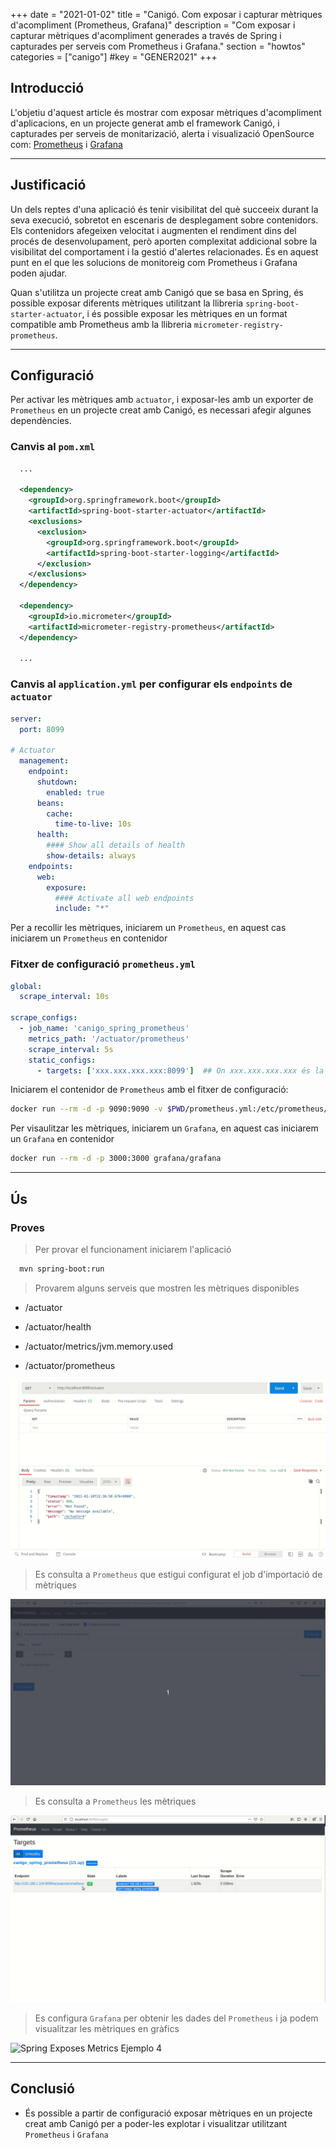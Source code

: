 +++
date        = "2021-01-02"
title       = "Canigó. Com exposar i capturar mètriques d'acompliment (Prometheus, Grafana)"
description = "Com exposar i capturar mètriques d'acompliment generades a través de Spring i capturades per serveis com Prometheus i Grafana."
section     = "howtos"
categories  = ["canigo"]
#key        = "GENER2021"
+++


## Introducció

L'objetiu d'aquest article és mostrar com exposar mètriques d'acompliment d'aplicacions, en un projecte generat amb el framework Canigó, i capturades per serveis de monitarizació, alerta i visualizació OpenSource com: [Prometheus](https://github.com/prometheus/prometheus) i [Grafana](https://github.com/grafana/grafana)

---
## Justificació

Un dels reptes d'una aplicació és tenir visibilitat del què succeeix durant la seva execució, sobretot en escenaris de desplegament sobre contenidors. Els contenidors afegeixen velocitat i augmenten el rendiment dins del procés de desenvolupament, però aporten complexitat addicional sobre la visibilitat del comportament i la gestió d'alertes relacionades. És en aquest punt en el que les solucions de monitoreig com Prometheus i Grafana poden ajudar.

Quan s'utilitza un projecte creat amb Canigó que se basa en Spring, és possible exposar diferents mètriques utilitzant la llibreria `spring-boot-starter-actuator`, i és possible exposar les mètriques en un format compatible amb Prometheus amb la llibreria `micrometer-registry-prometheus`.

---
## Configuració

Per activar les mètriques amb `actuator`, i exposar-les amb un exporter de `Prometheus` en un projecte creat amb Canigó, es necessari afegir algunes dependències.

### Canvis al `pom.xml`

```xml
  ...

  <dependency>
    <groupId>org.springframework.boot</groupId>
    <artifactId>spring-boot-starter-actuator</artifactId>
    <exclusions>
      <exclusion>
        <groupId>org.springframework.boot</groupId>
        <artifactId>spring-boot-starter-logging</artifactId>
      </exclusion>
    </exclusions>
  </dependency>

  <dependency>
    <groupId>io.micrometer</groupId>
    <artifactId>micrometer-registry-prometheus</artifactId>
  </dependency>

  ...
```

### Canvis al `application.yml` per configurar els `endpoints` de `actuator`

```yaml
server:
  port: 8099

# Actuator
  management:
    endpoint:
      shutdown:
        enabled: true
      beans:
        cache:
          time-to-live: 10s
      health:
        #### Show all details of health
        show-details: always
    endpoints:
      web:
        exposure:
          #### Activate all web endpoints
          include: "*"
```

Per a recollir les mètriques, iniciarem un `Prometheus`, en aquest cas iniciarem un `Prometheus` en contenidor

### Fitxer de configuració `prometheus.yml`

```yaml
global:
  scrape_interval: 10s

scrape_configs:
  - job_name: 'canigo_spring_prometheus'
    metrics_path: '/actuator/prometheus'
    scrape_interval: 5s
    static_configs:
      - targets: ['xxx.xxx.xxx.xxx:8099']  ## On xxx.xxx.xxx.xxx és la ip del servidor de la aplicación
```

Iniciarem el contenidor de `Prometheus` amb el fitxer de configuració:

```sh
docker run --rm -d -p 9090:9090 -v $PWD/prometheus.yml:/etc/prometheus/prometheus.yml prom/prometheus
```

Per visaulitzar les mètriques, iniciarem un `Grafana`, en aquest cas iniciarem un `Grafana` en contenidor

```sh
docker run --rm -d -p 3000:3000 grafana/grafana
```

---
## Ús

### Proves 

> Per provar el funcionament iniciarem l'aplicació

```sh
  mvn spring-boot:run 
```

> Provarem alguns serveis que mostren les mètriques disponibles

  * /actuator

  * /actuator/health

  * /actuator/metrics/jvm.memory.used
  
  * /actuator/prometheus

![Spring Exposes Metrics Ejemplo 1](/images/howtos/2021-01-02_spring_expose_metrics_example1.gif)


> Es consulta a `Prometheus` que estigui configurat el job d'importació de mètriques

![Spring Exposes Metrics Ejemplo 2](/images/howtos/2021-01-02_spring_expose_metrics_example2.gif)


> Es consulta a `Prometheus` les mètriques

![Spring Exposes Metrics Ejemplo 3](/images/howtos/2021-01-02_spring_expose_metrics_example3.gif)


> Es configura `Grafana` per obtenir les dades del `Prometheus` i ja podem visualitzar les mètriques en gràfics

![Spring Exposes Metrics Ejemplo 4](/images/howtos/2021-01-02_spring_expose_metrics_example4.gif)


---
## Conclusió

 * És possible a partir de configuració exposar mètriques en un projecte creat amb Canigó per a poder-les explotar i visualitzar utilitzant `Prometheus` i `Grafana`
